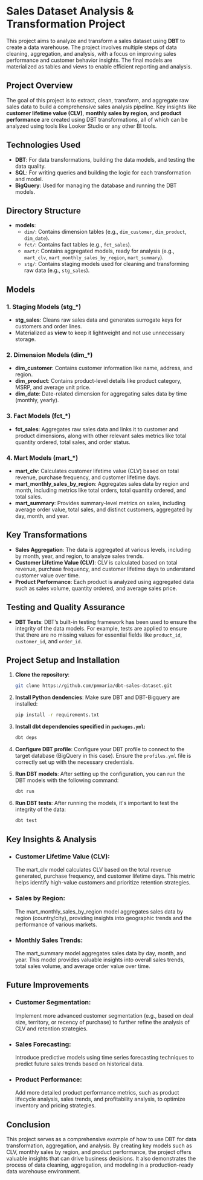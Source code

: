 # Sales Dataset Analysis & Transformation Project

This project aims to analyze and transform a sales dataset using **DBT** to create a data warehouse. The project involves multiple steps of data cleaning, aggregation, and analysis, with a focus on improving sales performance and customer behavior insights. The final models are materialized as tables and views to enable efficient reporting and analysis.

## Project Overview

The goal of this project is to extract, clean, transform, and aggregate raw sales data to build a comprehensive sales analysis pipeline. Key insights like **customer lifetime value (CLV)**, **monthly sales by region**, and **product performance** are created using DBT transformations, all of which can be analyzed using tools like Looker Studio or any other BI tools.

## Technologies Used
- **DBT**: For data transformations, building the data models, and testing the data quality.
- **SQL**: For writing queries and building the logic for each transformation and model.
- **BigQuery**: Used for managing the database and running the DBT models.

## Directory Structure

- **models**:
    - `dim/`: Contains dimension tables (e.g., `dim_customer`, `dim_product`, `dim_date`).
    - `fct/`: Contains fact tables (e.g., `fct_sales`).
    - `mart/`: Contains aggregated models, ready for analysis (e.g., `mart_clv`, `mart_monthly_sales_by_region`, `mart_summary`).
    - `stg/`: Contains staging models used for cleaning and transforming raw data (e.g., `stg_sales`).

## Models

### 1. **Staging Models (stg_*)**
- **stg_sales**: Cleans raw sales data and generates surrogate keys for customers and order lines.
- Materialized as **view** to keep it lightweight and not use unnecessary storage.

### 2. **Dimension Models (dim_*)**
- **dim_customer**: Contains customer information like name, address, and region.
- **dim_product**: Contains product-level details like product category, MSRP, and average unit price.
- **dim_date**: Date-related dimension for aggregating sales data by time (monthly, yearly).

### 3. **Fact Models (fct_*)**
- **fct_sales**: Aggregates raw sales data and links it to customer and product dimensions, along with other relevant sales metrics like total quantity ordered, total sales, and order status.

### 4. **Mart Models (mart_*)**
- **mart_clv**: Calculates customer lifetime value (CLV) based on total revenue, purchase frequency, and customer lifetime days.
- **mart_monthly_sales_by_region**: Aggregates sales data by region and month, including metrics like total orders, total quantity ordered, and total sales.
- **mart_summary**: Provides summary-level metrics on sales, including average order value, total sales, and distinct customers, aggregated by day, month, and year.

## Key Transformations

- **Sales Aggregation**: The data is aggregated at various levels, including by month, year, and region, to analyze sales trends.
- **Customer Lifetime Value (CLV)**: CLV is calculated based on total revenue, purchase frequency, and customer lifetime days to understand customer value over time.
- **Product Performance**: Each product is analyzed using aggregated data such as sales volume, quantity ordered, and average sales price.

## Testing and Quality Assurance

- **DBT Tests**: DBT’s built-in testing framework has been used to ensure the integrity of the data models. For example, tests are applied to ensure that there are no missing values for essential fields like `product_id`, `customer_id`, and `order_id`.

## Project Setup and Installation

1. **Clone the repository**:
   ```bash
   git clone https://github.com/pmmaria/dbt-sales-dataset.git

2. **Install Python dendencies**: Make sure DBT and DBT-Bigquery are installed:

    ```bash
    pip install -r requirements.txt
    
3. **Install dbt dependencies specified in `packages.yml`:**

    ```bash
    dbt deps

4. **Configure DBT profile**: Configure your DBT profile to connect to the target database (BigQuery in this case). Ensure the `profiles.yml` file is correctly set up with the necessary credentials.

5. **Run DBT models**: After setting up the configuration, you can run the DBT models with the following command:

    ```bash
    dbt run

6. **Run DBT tests**: After running the models, it's important to test the integrity of the data:

    ```bash
    dbt test 

## Key Insights & Analysis ##

- ### Customer Lifetime Value (CLV):
     The mart_clv model calculates CLV based on the total revenue generated, purchase frequency, and customer lifetime days. This metric helps identify high-value customers and prioritize retention strategies.

- ### Sales by Region: 
     The mart_monthly_sales_by_region model aggregates sales data by region (country/city), providing insights into geographic trends and the performance of various markets.

- ### Monthly Sales Trends: 
    The mart_summary model aggregates sales data by day, month, and year. This model provides valuable insights into overall sales trends, total sales volume, and average order value over time.

## Future Improvements

- ### Customer Segmentation: 
    Implement more advanced customer segmentation (e.g., based on deal size, territory, or recency of purchase) to further refine the analysis of CLV and retention strategies.

- ### Sales Forecasting: 
    Introduce predictive models using time series forecasting techniques to predict future sales trends based on historical data.

- ### Product Performance: 
    Add more detailed product performance metrics, such as product lifecycle analysis, sales trends, and profitability analysis, to optimize inventory and pricing strategies.

## Conclusion

This project serves as a comprehensive example of how to use DBT for data transformation, aggregation, and analysis. By creating key models such as CLV, monthly sales by region, and product performance, the project offers valuable insights that can drive business decisions. It also demonstrates the process of data cleaning, aggregation, and modeling in a production-ready data warehouse environment.